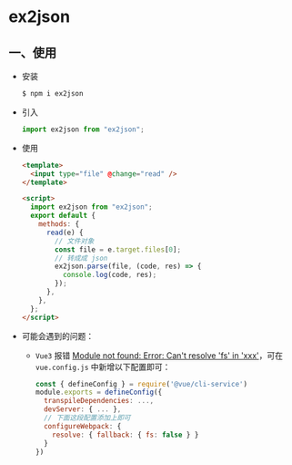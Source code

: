 # ex2json

## 一、使用

- 安装

  ```sh
  $ npm i ex2json
  ```

- 引入

  ```js
  import ex2json from "ex2json";
  ```

- 使用

  ```html
  <template>
    <input type="file" @change="read" />
  </template>

  <script>
    import ex2json from "ex2json";
    export default {
      methods: {
        read(e) {
          // 文件对象
          const file = e.target.files[0];
          // 转成成 json
          ex2json.parse(file, (code, res) => {
            console.log(code, res);
          });
        },
      },
    };
  </script>
  ```

- 可能会遇到的问题：

  - `Vue3` 报错 [Module not found: Error: Can't resolve 'fs' in 'xxx'](https://blog.csdn.net/CatchLight/article/details/133852779)，可在 `vue.config.js` 中新增以下配置即可：

    ```js
    const { defineConfig } = require('@vue/cli-service')
    module.exports = defineConfig({
      transpileDependencies: ...,
      devServer: { ... },
      // 下面这段配置添加上即可
      configureWebpack: {
        resolve: { fallback: { fs: false } }
      }
    })
    ```
